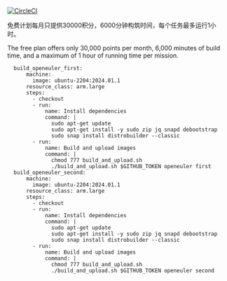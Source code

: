 
[![CircleCI](https://dl.circleci.com/status-badge/img/circleci/H6Qc8d5hscKSNUA7iZJWUh/VhX2bFEC9oXyCqegi8jbDJ/tree/main.svg?style=shield&circle-token=229a9fc5f8d0fd8059bca2f249cbc823c6cb763e)](https://dl.circleci.com/status-badge/redirect/circleci/H6Qc8d5hscKSNUA7iZJWUh/VhX2bFEC9oXyCqegi8jbDJ/tree/main)

免费计划每月只提供30000积分，6000分钟构筑时间，每个任务最多运行1小时。

The free plan offers only 30,000 points per month, 6,000 minutes of build time, and a maximum of 1 hour of running time per mission.

```
  build_openeuler_first:
      machine:
        image: ubuntu-2204:2024.01.1
      resource_class: arm.large
      steps:
        - checkout
        - run:
            name: Install dependencies
            command: |
              sudo apt-get update
              sudo apt-get install -y sudo zip jq snapd debootstrap
              sudo snap install distrobuilder --classic
        - run:
            name: Build and upload images
            command: |
              chmod 777 build_and_upload.sh
              ./build_and_upload.sh $GITHUB_TOKEN openeuler first
  build_openeuler_second:
      machine:
        image: ubuntu-2204:2024.01.1
      resource_class: arm.large
      steps:
        - checkout
        - run:
            name: Install dependencies
            command: |
              sudo apt-get update
              sudo apt-get install -y sudo zip jq snapd debootstrap
              sudo snap install distrobuilder --classic
        - run:
            name: Build and upload images
            command: |
              chmod 777 build_and_upload.sh
              ./build_and_upload.sh $GITHUB_TOKEN openeuler second


```